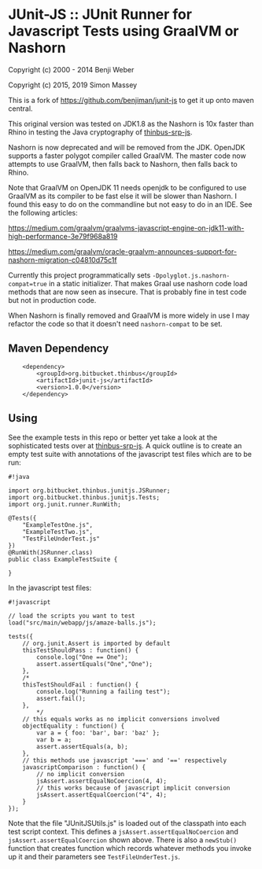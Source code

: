 # JUnit-JS :: JUnit Runner for Javascript Tests using GraalVM or Nashorn

Copyright (c) 2000 - 2014 Benji Weber

Copyright (c) 2015, 2019 Simon Massey

This is a fork of https://github.com/benjiman/junit-js to get it up onto maven central.

This original version was tested on JDK1.8 as the Nashorn is 10x faster than Rhino in testing the Java cryptography of [thinbus-srp-js](https://bitbucket.org/simon_massey/thinbus-srp-js).

Nashorn is now deprecated and will be removed from the JDK. OpenJDK supports a faster polygot compiler called GraalVM. The master code now attempts to use GraalVM, then falls back to Nashorn, then falls back to Rhino.

Note that GraalVM on OpenJDK 11 needs openjdk to be configured to use GraalVM as its compiler to be fast else it will be slower than Nashorn. I found this easy to do on the commandline but not easy to do in an IDE. See the following articles:

https://medium.com/graalvm/graalvms-javascript-engine-on-jdk11-with-high-performance-3e79f968a819

https://medium.com/graalvm/oracle-graalvm-announces-support-for-nashorn-migration-c04810d75c1f

Currently this project programmatically sets `-Dpolyglot.js.nashorn-compat=true` in a static initializer. That makes Graal use nashorn code load methods that are now seen as insecure. That is probably fine in test code but not in production code.

When Nashorn is finally removed and GraalVM is more widely in use I may refactor the code so that it doesn't need `nashorn-compat` to be set.

## Maven Dependency

```
	<dependency>
		<groupId>org.bitbucket.thinbus</groupId>
		<artifactId>junit-js</artifactId>
		<version>1.0.0</version>
	</dependency>
```

## Using

See the example tests in this repo or better yet take a look at the sophisticated tests over at [thinbus-srp-js](https://bitbucket.org/simon_massey/thinbus-srp-js). A quick outline is to create an empty test suite with annotations of the javascript test files which are to be run: 


```
#!java

import org.bitbucket.thinbus.junitjs.JSRunner;
import org.bitbucket.thinbus.junitjs.Tests;
import org.junit.runner.RunWith;

@Tests({
	"ExampleTestOne.js",
	"ExampleTestTwo.js",
	"TestFileUnderTest.js"
})
@RunWith(JSRunner.class)
public class ExampleTestSuite {
	
}

```

In the javascript test files: 

```
#!javascript

// load the scripts you want to test
load("src/main/webapp/js/amaze-balls.js");

tests({
	// org.junit.Assert is imported by default
	thisTestShouldPass : function() {
		console.log("One == One");
		assert.assertEquals("One","One");
	},
	/*
	thisTestShouldFail : function() {
		console.log("Running a failing test");
		assert.fail();
	},
        */
	// this equals works as no implicit conversions involved 
	objectEquality : function() {
		var a = { foo: 'bar', bar: 'baz' };
		var b = a;
		assert.assertEquals(a, b);
	},
	// this methods use javascript '===' and '==' respectively
	javascriptComparison : function() {
		// no implicit conversion
		jsAssert.assertEqualNoCoercion(4, 4);
		// this works because of javascript implicit conversion
		jsAssert.assertEqualCoercion("4", 4);
	}
});
```

Note that the file "JUnitJSUtils.js" is loaded out of the classpath into each test script context. This defines a `jsAssert.assertEqualNoCoercion` and `jsAssert.assertEqualCoercion` shown above. There is also a `newStub()` function that creates function which records whatever methods you invoke up it and their parameters see `TestFileUnderTest.js`.